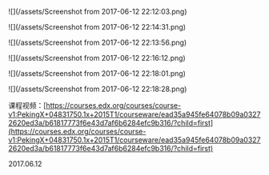 ![](/assets/Screenshot from 2017-06-12 22:12:03.png)

![](/assets/Screenshot from 2017-06-12 22:14:31.png)

![](/assets/Screenshot from 2017-06-12 22:13:56.png)

![](/assets/Screenshot from 2017-06-12 22:16:12.png)

![](/assets/Screenshot from 2017-06-12 22:18:01.png)

![](/assets/Screenshot from 2017-06-12 22:18:28.png)

课程视频：[https://courses.edx.org/courses/course-v1:PekingX+04831750.1x+2015T1/courseware/ead35a945fe64078b09a03272620ed3a/b61817773f6e43d7af6b6284efc9b316/?child=first](https://courses.edx.org/courses/course-v1:PekingX+04831750.1x+2015T1/courseware/ead35a945fe64078b09a03272620ed3a/b61817773f6e43d7af6b6284efc9b316/?child=first)

2017.06.12

